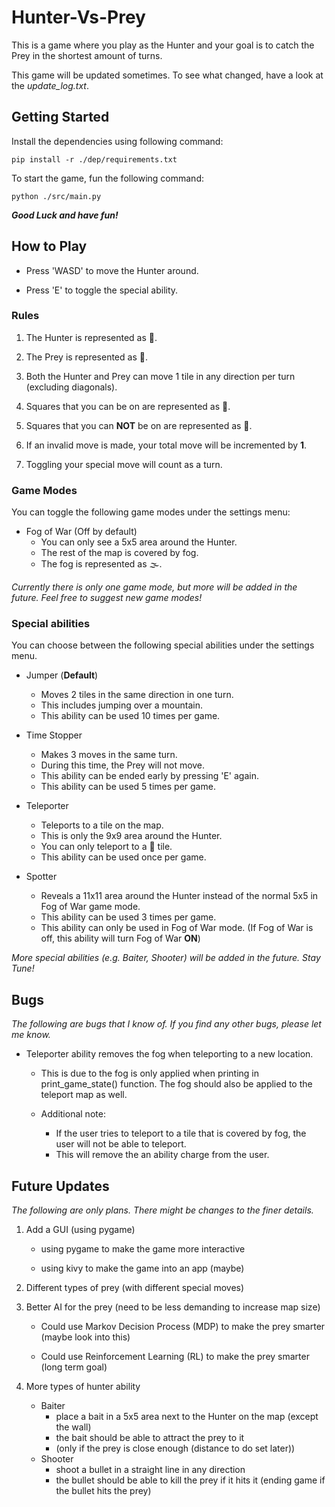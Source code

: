 # Hunter-Vs-Prey
This is a game where you play as the Hunter and your goal is to catch the Prey in the shortest amount of turns. 

This game will be updated sometimes. To see what changed, have a look at the *update_log.txt*.

## Getting Started
Install the dependencies using following command:

    pip install -r ./dep/requirements.txt

To start the game, fun the following command:

    python ./src/main.py

***Good Luck and have fun!***

## How to Play
* Press 'WASD' to move the Hunter around.

* Press 'E' to toggle the special ability.

### Rules
1. The Hunter is represented as 🦊.

2. The Prey is represented as 👨.

3. Both the Hunter and Prey can move 1 tile in any direction per turn (excluding diagonals).

4. Squares that you can be on are represented as 🌳.

5. Squares that you can **NOT** be on are represented as 🗻.

6. If an invalid move is made, your total move will be incremented by **1**.

7. Toggling your special move will count as a turn.

### Game Modes
You can toggle the following game modes under the settings menu:

- Fog of War (Off by default)
    - You can only see a 5x5 area around the Hunter.
    - The rest of the map is covered by fog.
    - The fog is represented as 🌫️.

*Currently there is only one game mode, but more will be added in the future. Feel free to suggest new game modes!*

### Special abilities

You can choose between the following special abilities under the settings menu.

- Jumper (**Default**)
    - Moves 2 tiles in the same direction in one turn.
    - This includes jumping over a mountain.
    - This ability can be used 10 times per game.

- Time Stopper
    - Makes 3 moves in the same turn.
    - During this time, the Prey will not move.
    - This ability can be ended early by pressing 'E' again.
    - This ability can be used 5 times per game.

- Teleporter
    - Teleports to a tile on the map.
    - This is only the 9x9 area around the Hunter.
    - You can only teleport to a 🌳 tile.
    - This ability can be used once per game.

- Spotter
    - Reveals a 11x11 area around the Hunter instead of the normal 5x5 in Fog of War game mode.
    - This ability can be used 3 times per game.
    - This ability can only be used in Fog of War mode. (If Fog of War is off, this ability will turn Fog of War **ON**)

*More special abilities (e.g. Baiter, Shooter) will be added in the future. Stay Tune!*

## Bugs
*The following are bugs that I know of. If you find any other bugs, please let me know.*

- Teleporter ability removes the fog when teleporting to a new location.
    
    - This is due to the fog is only applied when printing in print_game_state() function.
    The fog should also be applied to the teleport map as well.

    - Additional note: 
        - If the user tries to teleport to a tile that is covered by fog, the user will not be able to teleport.
        -  This will remove the an ability charge from the user.

## Future Updates

*The following are only plans. There might be changes to the finer details.*

1. Add a GUI (using pygame)

    - using pygame to make the game more interactive

    - using kivy to make the game into an app (maybe)

2. Different types of prey (with different special moves)

3. Better AI for the prey (need to be less demanding to increase map size)

    - Could use Markov Decision Process (MDP) to make the prey smarter (maybe look into this)

    - Could use Reinforcement Learning (RL) to make the prey smarter (long term goal)

4. More types of hunter ability
    - Baiter
        - place a bait in a 5x5 area next to the Hunter on the map (except the wall)
        - the bait should be able to attract the prey to it
        - (only if the prey is close enough (distance to do set later))
    - Shooter
        - shoot a bullet in a straight line in any direction
        - the bullet should be able to kill the prey if it hits it (ending game if the bullet hits the prey)